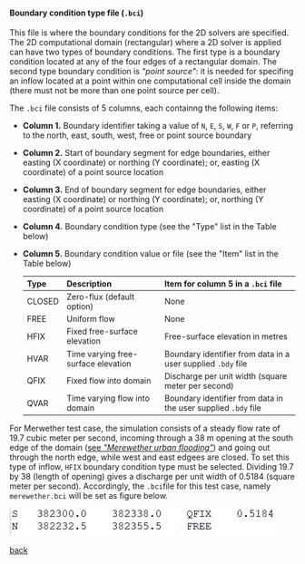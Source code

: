 #### Boundary condition type file (`.bci`)

This file is where the boundary conditions for the 2D solvers are specified. The 2D computational domain (rectangular) where a 2D solver is applied can have two types of boundary conditions. The first type is a boundary condition located at any of the four edges of a rectangular domain. The second type boundary condition is _"point source"_: it is needed for specifing an inflow located at a point within one computational cell inside the domain (there must not be more than one point source per cell).

The `.bci` file consists of 5 columns, each containng the following items:

- **Column 1.** Boundary identifier taking a value of `N`, `E`, `S`, `W`, `F` or `P`, referring to the north, east, south, west, free or point source boundary 

- **Column 2.** Start of boundary segment for edge boundaries, either easting (X coordinate) or northing (Y coordinate); or, easting (X coordinate) of a point source location

- **Column 3.** End of boundary segment for edge boundaries, either easting (X coordinate) or northing (Y coordinate); or, northing (Y coordinate) of a point source location

- **Column 4.** Boundary condition type (see the "Type" list in the Table below)

- **Column 5.** Boundary condition value or file (see the "Item" list in the Table below)

  | Type | Description | Item for column 5 in a `.bci` file |
   | :---         | :---      | :--- |
   | CLOSED   | Zero-flux (default option)     | None  |
   | FREE     | Uniform flow       | None   |
   | HFIX     | Fixed free-surface elevation      | Free-surface elevation in metres    |
   | HVAR     | Time varying free-surface elevation       | Boundary identifier from data in a user supplied `.bdy` file   |
   | QFIX     | Fixed flow into domain     | Discharge per unit width (square meter per second)     |
   | QVAR     | Time varying flow into domain       | Boundary identifier from data in the user supplied `.bdy` file     |

For Merwether test case, the simulation consists of a steady flow rate of 19.7 cubic meter per second, incoming through a 38 m opening at the south edge of the domain ([see *"Merewether urban flooding"*](/Merewether.md)) and going out through the north edge, while west and east edgees are closed. To set this type of inflow, `HFIX` boundary condition type must be selected. Dividing 19.7 by 38 (length of opening) gives a discharge per unit width of 0.5184 (square meter per second). Accordingly, the `.bci`file for this test case, namely `merewether.bci` will be set as figure below.

![image](/Figures/mer9.png)

[back](/Merewether1.md)
